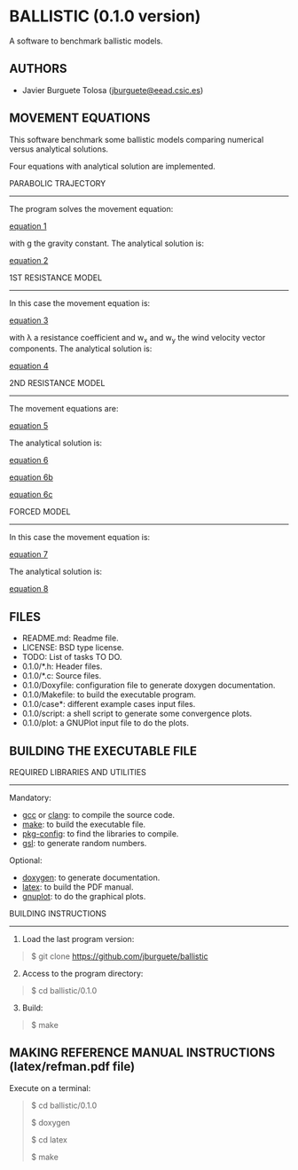 BALLISTIC (0.1.0 version)
=========================

A software to benchmark ballistic models.

AUTHORS
-------

* Javier Burguete Tolosa (jburguete@eead.csic.es)

MOVEMENT EQUATIONS
------------------

This software benchmark some ballistic models comparing numerical versus
analytical solutions.

Four equations with analytical solution are implemented.

PARABOLIC TRAJECTORY
_____________________

The program solves the movement equation:

[equation 1](http://latex.codecogs.com/svg.latex?%5Cddot%7B%5Cvec%7Br%7D%7D%3D%5Cvec%7Bg%7D%2C%5C%5C%0D%0A%5Cvec%7Bg%7D%3D%280%2C%5C%3B0%2C%5C%3B-g%29%2C)

with g the gravity constant. The analytical solution is:

[equation 2](http://latex.codecogs.com/svg.latex?%5Cdot%7B%5Cvec%7Br%7D%7D%3D%5Cdot%7B%5Cvec%7Br%7D%7D_0%2B%5Cvec%7Bg%7D%5C%2Ct%2C%5C%5C%0D%0A%5Cvec%7Br%7D%3D%5Cvec%7Br%7D_0%2B%5Cdot%7B%5Cvec%7Br%7D%7D_0%5C%2Ct%2B%5Cfrac12%5C%2C%5Cvec%7Bg%7D%5C%2Ct%5E2.)

1ST RESISTANCE MODEL
____________________

In this case the movement equation is:

[equation 3](http://latex.codecogs.com/svg.latex?%5Cddot%7B%5Cvec%7Br%7D%7D%3D%5Cvec%7Bg%7D-%5Clambda%5C%2C%5Cleft%28%5Cdot%7B%5Cvec%7Br%7D%7D-%5Cvec%7Bw%7D%5Cright%29%2C%5C%5C%0D%0A%5Cvec%7Bw%7D%3D%5Cleft%28w_x%2C%5C%3Bw_y%5C%3B0%5Cright%29%2C)

with λ a resistance coefficient and w<sub>x</sub> and w<sub>y</sub> the wind
velocity vector components. The analytical solution is:

[equation 4](http://latex.codecogs.com/svg.latex?%5Cdot%7B%5Cvec%7Br%7D%7D%3D%5Cdot%7B%5Cvec%7Br%7D%7D_0%5C%2C%5Cexp%5Cleft%28-%5Clambda%5C%2Ct%5Cright%29%2B%5Cleft%28%5Cvec%7Bw%7D%2B%5Cfrac%7B%5Cvec%7Bg%7D%7D%7B%5Clambda%7D%5Cright%29%5C%2C%5Cleft%5B1-%5Cexp%5Cleft%28-%5Clambda%5C%2Ct%5Cright%29%5Cright%5D%2C%5C%5C%0D%0A%5Cvec%7Br%7D%3D%5Cvec%7Br%7D_0%2B%5Cleft%28%5Cvec%7Bw%7D%2B%5Cfrac%7B%5Cvec%7Bg%7D%7D%7B%5Clambda%7D%5Cright%29%5C%2Ct%2B%5Cfrac%7B%5Cdot%7B%5Cvec%7Br%7D%7D_0-%5Cvec%7Bw%7D-%5Cvec%7Bg%7D%2F%5Clambda%7D%7B%5Clambda%7D%5C%2C%5Cleft%5B1-%5Cexp%5Cleft%28-%5Clambda%5C%2Ct%5Cright%29%5Cright%5D.%0D%0A)

2ND RESISTANCE MODEL
____________________

The movement equations are:

[equation 5](http://latex.codecogs.com/svg.latex?%5Cddot%7Bx%7D%3D-%5Clambda%5C%2C%5Cleft%7C%5Cdot%7Bx%7D-w_x%5Cright%7C%5C%2C%5Cleft%28%5Cdot%7Bx%7D-w_x%5Cright%29%2C%5C%5C%0D%0A%5Cddot%7By%7D%3D-%5Clambda%5C%2C%5Cleft%7C%5Cdot%7By%7D-w_y%5Cright%7C%5C%2C%5Cleft%28%5Cdot%7By%7D-w_y%5Cright%29%2C%5C%5C%0D%0A%5Cddot%7Bz%7D%3D-g-%5Clambda%5C%2C%5Cleft%7C%5Cdot%7Bz%7D%5Cright%7C%5C%2C%5Cdot%7Bz%7D%2C)

The analytical solution is:

[equation 6](http://latex.codecogs.com/svg.latex?%5Cdot%7Bx%7D%3Dw_x%2B%5Cfrac%7B%5Cdot%7Bx%7D_0-w_x%7D%7B1%2B%5Clambda%5C%2C%5Cleft%7C%5Cdot%7Bx%7D_0-w_x%5Cright%7C%5C%2Ct%7D%2C%5C%5C%0D%0A%5Cdot%7By%7D%3Dw_y%2B%5Cfrac%7B%5Cdot%7By%7D_0-w_y%7D%7B1%2B%5Clambda%5C%2C%5Cleft%7C%5Cdot%7By%7D_0-w_y%5Cright%7C%5C%2Ct%7D%2C%5C%5C%0D%0A%5Cdot%7Bz%7D_0%5Cleq0%5CRightarrow%5Cquad%0D%0A%5Cdot%7Bz%7D%3D%5Csqrt%7B%5Cfrac%7Bg%7D%7B%5Clambda%7D%7D%5C%2C%0D%0A%5Cfrac%7B%5Cdot%7Bz%7D_0%5C%2C%5Ccosh%5Cleft%28%5Csqrt%7Bg%5C%2C%5Clambda%7D%5C%2Ct%5Cright%29%0D%0A-%5Csqrt%7Bg%2F%5Clambda%7D%5C%2C%5Csinh%5Cleft%28%5Csqrt%7Bg%5C%2C%5Clambda%7D%5C%2Ct%5Cright%29%7D%0D%0A%7B%5Csqrt%7Bg%2F%5Clambda%7D%5C%2C%5Ccosh%5Cleft%28%5Csqrt%7Bg%5C%2C%5Clambda%7D%5C%2Ct%5Cright%29%0D%0A-%5Cdot%7Bz%7D_0%5C%2C%5Csinh%5Cleft%28%5Csqrt%7Bg%5C%2C%5Clambda%7D%5C%2Ct%5Cright%29%7D%2C%5C%5C%0D%0A%5Cdot%7Bz%7D_0%3E0%2C%5C%3B%0D%0At%5Cleq%5Cfrac%7B%5Carctan%5Cleft%28%5Cdot%7Bz%7D_0%5C%2C%5Csqrt%7B%5Cfrac%7B%5Clambda%7D%7Bg%7D%7D%5Cright%29%7D%0D%0A%7B%5Csqrt%7Bg%5C%2C%5Clambda%7D%7D%5CRightarrow%5Cquad%0D%0A%5Cdot%7Bz%7D%3D%5Csqrt%7B%5Cfrac%7Bg%7D%7B%5Clambda%7D%7D%0D%0A%5C%2C%5Ctan%5Cleft%5B%5Carctan%5Cleft%28%5Cdot%7Bz%7D_0%5C%2C%5Csqrt%7B%5Cfrac%7B%5Clambda%7D%7Bg%7D%7D%5Cright%29%0D%0A-%5Csqrt%7Bg%5C%2C%5Clambda%7D%5C%2Ct%5Cright%5D%2C%5C%5C%0D%0A%5Cdot%7Bz%7D_0%3E0%2C%5C%3B%0D%0At%3E%5Cfrac%7B%5Carctan%5Cleft%28%5Cdot%7Bz%7D_0%5C%2C%5Csqrt%7B%5Cfrac%7B%5Clambda%7D%7Bg%7D%7D%5Cright%29%7D%0D%0A%7B%5Csqrt%7Bg%5C%2C%5Clambda%7D%7D%5CRightarrow%5Cquad%0D%0A%5Cdot%7Bz%7D%3D-%5Csqrt%7B%5Cfrac%7Bg%7D%7B%5Clambda%7D%7D%5C%2C%5Ctanh%5Cleft%5B%5Csqrt%7Bg%5C%2C%5Clambda%7D%5C%2Ct%0D%0A-%5Carctan%5Cleft%28%5Cdot%7Bz%7D_0%5C%2C%5Csqrt%7B%5Cfrac%7B%5Clambda%7D%7Bg%7D%7D%5Cright%29%5Cright%5D%2C%0D%0A)

[equation 6b](http://latex.codecogs.com/svg.latex?x%3Dx_0%2Bw_x%5C%2Ct%2B%5Cfrac%7B%5Cdot%7Bx%7D_0-w_x%7D%7B%5Clambda%5C%2C%5Cleft%7C%5Cdot%7Bx%7D_0-w_x%5Cright%7C%7D%0D%0A%5C%2C%5Cln%5Cleft%281%2B%5Clambda%5C%2C%5Cleft%7C%5Cdot%7Bx%7D_0-w_x%5Cright%7C%5C%2Ct%5Cright%29%2C%5C%5C%0D%0Ay%3Dy_0%2Bw_y%5C%2Ct%2B%5Cfrac%7B%5Cdot%7By%7D_0-w_y%7D%7B%5Clambda%5C%2C%5Cleft%7C%5Cdot%7By%7D_0-w_y%5Cright%7C%7D%0D%0A%5C%2C%5Cln%5Cleft%281%2B%5Clambda%5C%2C%5Cleft%7C%5Cdot%7By%7D_0-w_y%5Cright%7C%5C%2Ct%5Cright%29%2C%0D%0A)

[equation 6c](http://latex.codecogs.com/svg.latex?%5Cdot%7Bz%7D_0%5Cleq0%5CRightarrow%5Cquad%0D%0Az%3Dz_0%0D%0A-%5Cfrac%7B%5Cln%5Cleft%5B%5Ccosh%5Cleft%28%5Csqrt%7Bg%5C%2C%5Clambda%7D%5C%2Ct%5Cright%29%0D%0A-%5Cdot%7Bz%7D_0%5C%2C%5Csqrt%7B%5Cfrac%7B%5Clambda%7D%7Bg%7D%7D%5C%2C%0D%0A%5Csinh%5Cleft%28%5Csqrt%7Bg%5C%2C%5Clambda%7D%5C%2Ct%5Cright%29%5Cright%5D%7D%7B%5Clambda%7D%2C%5C%5C%0D%0A%5Cdot%7Bz%7D_0%3E0%2C%5C%3B%0D%0At%5Cleq%5Cfrac%7B%5Carctan%5Cleft%28%5Cdot%7Bz%7D_0%5C%2C%5Csqrt%7B%5Cfrac%7B%5Clambda%7D%7Bg%7D%7D%5Cright%29%7D%0D%0A%7B%5Csqrt%7Bg%5C%2C%5Clambda%7D%7D%5CRightarrow%5Cquad%0D%0Az%3Dz_0%2B%5Cfrac%7B1%7D%7B%5Clambda%7D%5C%2C%0D%0A%5Cln%5Cleft%5C%7B%5Cfrac%7B%5Ccos%5Cleft%5B%5Carctan%5Cleft%28%5Cdot%7Bz%7D_0%5C%2C%5Csqrt%7B%5Clambda%2Fg%7D%5Cright%29%0D%0A-%5Csqrt%7Bg%5C%2C%5Clambda%7D%5C%2Ct%5Cright%5D%7D%0D%0A%7Bcos%5Cleft%5B%5Carctan%5Cleft%28%5Cdot%7Bz%7D_0%5C%2C%5Csqrt%7B%5Clambda%2Fg%7D%5Cright%29%5Cright%5D%7D%5Cright%5C%7D%7D%2C%5C%5C%0D%0A%5Cdot%7Bz%7D_0%3E0%2C%5C%3B%0D%0At%3E%5Cfrac%7B%5Carctan%5Cleft%28%5Cdot%7Bz%7D_0%5C%2C%5Csqrt%7B%5Cfrac%7B%5Clambda%7D%7Bg%7D%7D%5Cright%29%7D%0D%0A%7B%5Csqrt%7Bg%5C%2C%5Clambda%7D%7D%5CRightarrow%5Cquad%0D%0Az%3Dz_0-%5Cfrac%7B%5Cln%5Cleft%5C%7B%0D%0A%5Ccos%5Cleft%5B%5Carctan%5Cleft%28%5Cdot%7Bz%7D_0%5C%2C%5Csqrt%7B%5Clambda%2Fg%7D%5Cright%29%5Cright%5D%0D%0A%5C%2C%5Ccosh%5Cleft%5B%5Csqrt%7Bg%5C%2C%5Clambda%7D%5C%2Ct%0D%0A-%5Carctan%5Cleft%28%5Cdot%7Bz%7D_0%5C%2C%5Csqrt%7B%5Clambda%2Fg%7D%5Cright%29%5Cright%5D%5Cright%5C%7D%7D%7B%5Clambda%7D.)

FORCED MODEL
____________

In this case the movement equation is:

[equation 7](http://latex.codecogs.com/svg.latex?%5Cddot%7B%5Cvec%7Br%7D%7D%3D%5Cvec%7Bg%7D%2B%5Cvec%7Bw%7D%5C%2C%5Cexp%5Cleft%28-%5Clambda%5C%2Ct%5Cright%29)

The analytical solution is:

[equation 8](http://latex.codecogs.com/svg.latex?%5Cdot%7B%5Cvec%7Br%7D%7D%3D%5Cdot%7B%5Cvec%7Br%7D%7D_0%2B%5Cvec%7Bg%7D%5C%2Ct%2B%5Cfrac%7B%5Cvec%7Bw%7D%7D%7B%5Clambda%7D%5Cleft%5B1-%5Cexp%5Cleft%28-%5Clambda%5C%2Ct%5Cright%29%5Cright%5D%2C%5C%5C%0D%0A%5Cvec%7Br%7D%3D%5Cvec%7Br%7D_0%2B%5Cleft%28%5Cdot%7B%5Cvec%7Br%7D%7D_0%2B%5Cfrac%7B%5Cvec%7Bw%7D%7D%7B%5Clambda%7D%5Cright%29%5C%2Ct%2B%5Cfrac12%5C%2C%5Cvec%7Bg%7D%5C%2Ct%5E2%2B%5Cfrac%7B%5Cvec%7Bw%7D%7D%7B%5Clambda%5E2%7D%5C%2C%5Cleft%5B1-%5Cexp%5Cleft%28-%5Clambda%5C%2Ct%5Cright%29%5Cright%5D.)

FILES
-----

* README.md: Readme file.
* LICENSE: BSD type license.
* TODO: List of tasks TO DO.
* 0.1.0/\*.h: Header files.
* 0.1.0/\*.c: Source files.
* 0.1.0/Doxyfile: configuration file to generate doxygen documentation.
* 0.1.0/Makefile: to build the executable program.
* 0.1.0/case\*: different example cases input files.
* 0.1.0/script: a shell script to generate some convergence plots.
* 0.1.0/plot: a GNUPlot input file to do the plots.

BUILDING THE EXECUTABLE FILE
----------------------------

REQUIRED LIBRARIES AND UTILITIES
________________________________

Mandatory:
* [gcc](https://gcc.gnu.org) or [clang](http://clang.llvm.org): to compile the
  source code.
* [make](http://www.gnu.org/software/make): to build the executable file.
* [pkg-config](http://www.freedesktop.org/wiki/Software/pkg-config): to find the
  libraries to compile.
* [gsl](http://www.gnu.org/software/gsl): to generate random numbers.

Optional:
* [doxygen](http://www.stack.nl/~dimitri/doxygen): to generate documentation.
* [latex](https://www.latex-project.org): to build the PDF manual.
* [gnuplot](http://gnuplot.info): to do the graphical plots.

BUILDING INSTRUCTIONS
______________________

1. Load the last program version:
> $ git clone https://github.com/jburguete/ballistic

2. Access to the program directory:
> $ cd ballistic/0.1.0

3. Build:
> $ make

MAKING REFERENCE MANUAL INSTRUCTIONS (latex/refman.pdf file)
------------------------------------------------------------

Execute on a terminal:
> $ cd ballistic/0.1.0
>
> $ doxygen
>
> $ cd latex
>
> $ make
